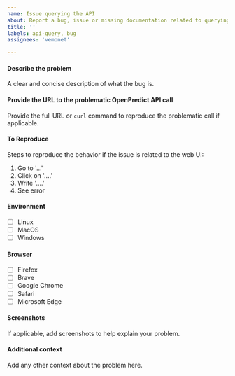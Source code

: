 ```yaml
---
name: Issue querying the API
about: Report a bug, issue or missing documentation related to querying the OpenPredict API to help us improve OpenPredict
title: ''
labels: api-query, bug
assignees: 'vemonet'

---
```


#### Describe the problem

A clear and concise description of what the bug is.

#### Provide the URL to the problematic OpenPredict API call

Provide the full URL or `curl` command to reproduce the problematic call if applicable.

#### To Reproduce

Steps to reproduce the behavior if the issue is related to the web UI:
1. Go to '...'
2. Click on '....'
3. Write '....'
4. See error

#### Environment

- [ ] Linux
- [ ] MacOS
- [ ] Windows

#### Browser

- [ ] Firefox
- [ ] Brave
- [ ] Google Chrome
- [ ] Safari
- [ ] Microsoft Edge

#### Screenshots

If applicable, add screenshots to help explain your problem.

#### Additional context

Add any other context about the problem here.

